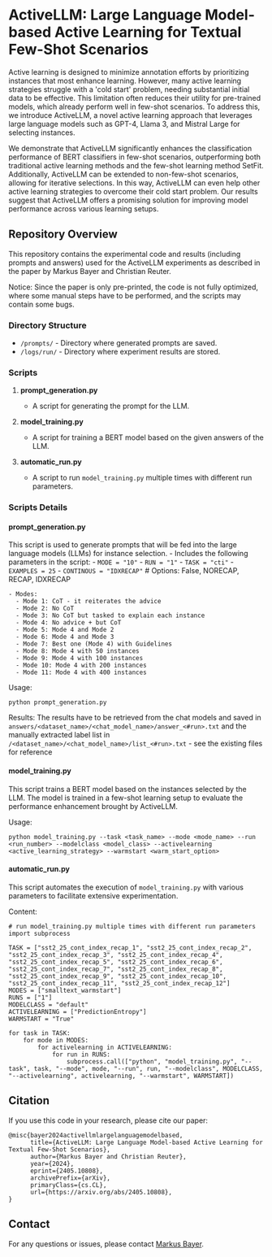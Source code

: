 # ActiveLLM: Large Language Model-based Active Learning for Textual Few-Shot Scenarios

Active learning is designed to minimize annotation efforts by prioritizing instances that most enhance learning. However, many active learning strategies struggle with a 'cold start' problem, needing substantial initial data to be effective. This limitation often reduces their utility for pre-trained models, which already perform well in few-shot scenarios. To address this, we introduce ActiveLLM, a novel active learning approach that leverages large language models such as GPT-4, Llama 3, and Mistral Large for selecting instances. 

We demonstrate that ActiveLLM significantly enhances the classification performance of BERT classifiers in few-shot scenarios, outperforming both traditional active learning methods and the few-shot learning method SetFit. Additionally, ActiveLLM can be extended to non-few-shot scenarios, allowing for iterative selections. In this way, ActiveLLM can even help other active learning strategies to overcome their cold start problem. Our results suggest that ActiveLLM offers a promising solution for improving model performance across various learning setups.

## Repository Overview

This repository contains the experimental code and results (including prompts and answers) used for the ActiveLLM experiments as described in the paper by Markus Bayer and Christian Reuter.

Notice: Since the paper is only pre-printed, the code is not fully optimized, where some manual steps have to be performed, and the scripts may contain some bugs.

### Directory Structure

- `/prompts/` - Directory where generated prompts are saved.
- `/logs/run/` - Directory where experiment results are stored.

### Scripts

1. **prompt_generation.py**
    - A script for generating the prompt for the LLM.
    
2. **model_training.py**
    - A script for training a BERT model based on the given answers of the LLM.

3. **automatic_run.py**
    - A script to run `model_training.py` multiple times with different run parameters.

### Scripts Details

#### prompt_generation.py
This script is used to generate prompts that will be fed into the large language models (LLMs) for instance selection. 
    - Includes the following parameters in the script:
      - `MODE = "10"`
      - `RUN = "1"`
      - `TASK = "cti"`
      - `EXAMPLES = 25`
      - `CONTINOUS = "IDXRECAP"`  # Options: False, NORECAP, RECAP, IDXRECAP

    - Modes:
      - Mode 1: CoT - it reiterates the advice
      - Mode 2: No CoT
      - Mode 3: No CoT but tasked to explain each instance
      - Mode 4: No advice + but CoT
      - Mode 5: Mode 4 and Mode 2
      - Mode 6: Mode 4 and Mode 3
      - Mode 7: Best one (Mode 4) with Guidelines
      - Mode 8: Mode 4 with 50 instances
      - Mode 9: Mode 4 with 100 instances
      - Mode 10: Mode 4 with 200 instances
      - Mode 11: Mode 4 with 400 instances

Usage:
```
python prompt_generation.py
```

Results:
The results have to be retrieved from the chat models and saved in `answers/<dataset_name>/<chat_model_name>/answer_<#run>.txt` and the manually extracted label list in
 `/<dataset_name>/<chat_model_name>/list_<#run>.txt` - see the existing files for reference

#### model_training.py
This script trains a BERT model based on the instances selected by the LLM. The model is trained in a few-shot learning setup to evaluate the performance enhancement brought by ActiveLLM.

Usage:
```
python model_training.py --task <task_name> --mode <mode_name> --run <run_number> --modelclass <model_class> --activelearning <active_learning_strategy> --warmstart <warm_start_option>
```

#### automatic_run.py
This script automates the execution of `model_training.py` with various parameters to facilitate extensive experimentation.

Content:
```
# run model_training.py multiple times with different run parameters
import subprocess

TASK = ["sst2_25_cont_index_recap_1", "sst2_25_cont_index_recap_2", "sst2_25_cont_index_recap_3", "sst2_25_cont_index_recap_4", "sst2_25_cont_index_recap_5", "sst2_25_cont_index_recap_6", "sst2_25_cont_index_recap_7", "sst2_25_cont_index_recap_8", "sst2_25_cont_index_recap_9", "sst2_25_cont_index_recap_10", "sst2_25_cont_index_recap_11", "sst2_25_cont_index_recap_12"] 
MODES = ["smalltext_warmstart"]
RUNS = ["1"]
MODELCLASS = "default"
ACTIVELEARNING = ["PredictionEntropy"]
WARMSTART = "True"

for task in TASK:
    for mode in MODES:
        for activelearning in ACTIVELEARNING:
            for run in RUNS:
                subprocess.call(["python", "model_training.py", "--task", task, "--mode", mode, "--run", run, "--modelclass", MODELCLASS, "--activelearning", activelearning, "--warmstart", WARMSTART])
```

## Citation

If you use this code in your research, please cite our paper:

```
@misc{bayer2024activellmlargelanguagemodelbased,
      title={ActiveLLM: Large Language Model-based Active Learning for Textual Few-Shot Scenarios}, 
      author={Markus Bayer and Christian Reuter},
      year={2024},
      eprint={2405.10808},
      archivePrefix={arXiv},
      primaryClass={cs.CL},
      url={https://arxiv.org/abs/2405.10808}, 
}
```
## Contact

For any questions or issues, please contact [Markus Bayer](mailto:markus.bayer@example.com).

